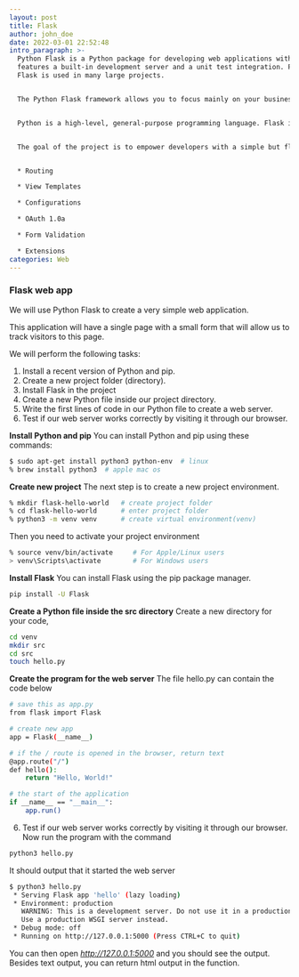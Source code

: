 ```yaml
---
layout: post
title: Flask
author: john_doe
date: 2022-03-01 22:52:48
intro_paragraph: >-
  Python Flask is a Python package for developing web applications with. It
  features a built-in development server and a unit test integration. Python
  Flask is used in many large projects.


  The Python Flask framework allows you to focus mainly on your business logic, with the user interface being automatically generated from templates.


  Python is a high-level, general-purpose programming language. Flask is an open source web application framework written in Python. It’s used to create web application prototypes quickly without the need to hook into a specific database or to write raw SQL queries, but you have the option to do so.


  The goal of the project is to empower developers with a simple but flexible structure for application development. Features include, but are not limited to:


  * Routing

  * View Templates

  * Configurations

  * OAuth 1.0a

  * Form Validation

  * Extensions
categories: Web
---
```

### Flask web app

We will use Python Flask to create a very simple web application.

This application will have a single page with a small form that will allow us to track visitors to this page.

We will perform the following tasks:

1. Install a recent version of Python and pip.
2. Create a new project folder (directory).
3. Install Flask in the project
4. Create a new Python file inside our project directory.
5. Write the first lines of code in our Python file to create a web server.
6. Test if our web server works correctly by visiting it through our browser.

**Install Python and pip**
You can install Python and pip using these commands:

```bash
$ sudo apt-get install python3 python-env  # linux
% brew install python3  # apple mac os
```

**Create new project**
The next step is to create a new project environment. 

```bash
% mkdir flask-hello-world   # create project folder
% cd flask-hello-world      # enter project folder
% python3 -m venv venv      # create virtual environment(venv)
```

Then you need to activate your project environment

```bash
% source venv/bin/activate     # For Apple/Linux users
> venv\Scripts\activate        # For Windows users
```

**Install Flask**
You can install Flask using the pip package manager.

```bash
pip install -U Flask
```

**Create a Python file inside the src directory**
Create a new directory for your code, 

```bash
cd venv
mkdir src
cd src
touch hello.py
```
**Create the program for the web server**
The file hello.py can contain the code below

```bash
# save this as app.py
from flask import Flask

# create new app
app = Flask(__name__)

# if the / route is opened in the browser, return text
@app.route("/")
def hello():
    return "Hello, World!"

# the start of the application
if __name__ == "__main__":
    app.run()

```

6. Test if our web server works correctly by visiting it through our browser.
Now run the program with the command

```bash
python3 hello.py
```

It should output that it started the web server

```bash
$ python3 hello.py 
 * Serving Flask app 'hello' (lazy loading)
 * Environment: production
   WARNING: This is a development server. Do not use it in a production deployment.
   Use a production WSGI server instead.
 * Debug mode: off
 * Running on http://127.0.0.1:5000 (Press CTRL+C to quit)
```

You can then open *http://127.0.0.1:5000* and you should see the output. Besides text output, you can return html output in the function.
